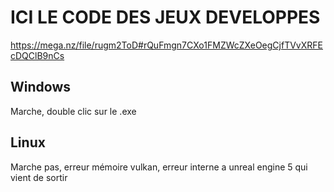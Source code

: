 # ICI LE CODE DES JEUX DEVELOPPES
https://mega.nz/file/rugm2ToD#rQuFmgn7CXo1FMZWcZXeOegCjfTVvXRFEcDQClB9nCs
## Windows 
Marche, double clic sur le .exe

## Linux 
Marche pas, erreur mémoire vulkan, erreur interne a unreal engine 5 qui vient de sortir
